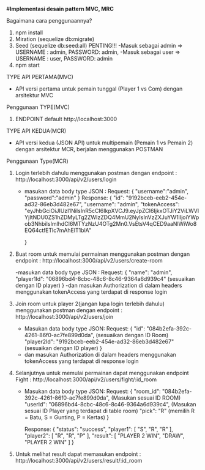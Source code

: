 #**Implementasi desain pattern MVC, MRC**

Bagaimana cara penggunaannya?

1. npm install
2. Miration (sequelize db:migrate)
3. Seed (sequelize db:seed:all) PENTING!!!
   -Masuk sebagai admin => USERNAME : admin, PASSWORD: admin,
   -Masuk sebagai user => USERNAME : user, PASSWORD: admin
4. npm start

TYPE API PERTAMA(MVC)

- API versi pertama untuk pemain tunggal (Player 1 vs Com) dengan arsitektur MVC

Penggunaan TYPE(MVC)

1. ENDPOINT default http://localhost:3000

TYPE API KEDUA(MCR)

- API versi kedua (JSON API) untuk multipemain (Pemain 1 vs Pemain 2) dengan arsitektur MCR, berjalan menggunakan POSTMAN

Penggunaan Type(MCR)

1.  Login terlebih dahulu menggunakan postman dengan endpoint : http://localhost:3000/api/v2/users/login

    - masukan data body type JSON :
      Request:
      {
      "username":"admin",
      "password":"admin"
      }
      Response:
      {
      "id": "9192bceb-eeb2-454e-ad32-86eb3d482e67",
      "username": "admin",
      "tokenAccess": "eyJhbGciOiJIUzI1NiIsInR5cCI6IkpXVCJ9.eyJpZCI6IjkxOTJiY2ViLWVlYjItNDU0ZS1hZDMyLTg2ZWIzZDQ4MmU2NyIsInVzZXJuYW1lIjoiYWpob3NhbiIsImlhdCI6MTYzNzU4OTg2Mn0.VsEtsV4qCED9aaNlWiWo8EQ64ctfETlc7mAhElT1blA"

      }

2.  Buat room untuk memulai permainan menggunakan postman dengan endpoint : http://localhost:3000/api/v2/users/create-room

    -masukan data body type JSON :
    Request:
    {
    "name": "admin",
    "player1Id": "06896bd4-8cbc-48c6-8c46-9364a6d939c4" (sesuaikan dengan ID player)
    }
    -dan masukan Authorization di dalam headers menggunakan tokenAccess yang terdapat di response login

3.  Join room untuk player 2(jangan lupa login terlebih dahulu) menggunakan postman dengan endpoint : http://localhost:3000/api/v2/users/join

    - Masukan data body type JSON:
      Request:
      {
      "id": "084b2efa-392c-4261-86f0-ac7fe899d0da", (sesuaikan dengan ID Room)
      "player2Id": "9192bceb-eeb2-454e-ad32-86eb3d482e67" (sesuaikan dengan ID player)
      }
    - dan masukan Authorization di dalam headers menggunakan tokenAccess yang terdapat di response login

4.  Selanjutnya untuk memulai permainan dapat menggunakan endpoint Fight : http://localhost:3000/api/v2/users/fight/:id_room

    - Masukan data body type JSON:
      Request:
      {
      "room_id": "084b2efa-392c-4261-86f0-ac7fe899d0da", (Masukan sesuai ID ROOM)
      "userId": "06896bd4-8cbc-48c6-8c46-9364a6d939c4", (Masukan sesuai ID Player yang terdapat di table room)
      "pick": "R" (memilih R = Batu, S = Gunting, P = Kertas)
      }

      Response:
      {
      "status": "success",
      "player1": [
      "S",
      "R",
      "R"
      ],
      "player2": [
      "R",
      "R",
      "P"
      ],
      "result": [
      "PLAYER 2 WIN",
      "DRAW",
      "PLAYER 2 WIN"
      ]
      }

5.  Untuk melihat result dapat memasukan endpoint : http://localhost:3000/api/v2/users/result/:id_room
